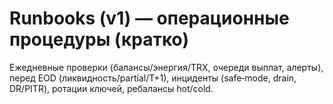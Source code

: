 # Runbooks (v1) — операционные процедуры (кратко)
Ежедневные проверки (балансы/энергия/TRX, очереди выплат, алерты), перед EOD (ликвидность/partial/T+1), инциденты (safe‑mode, drain, DR/PITR), ротации ключей, ребалансы hot/cold.

